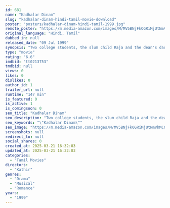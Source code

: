 ```yaml
---
id: 681
name: "Kadhalar Dinam"
slug: "kadhalar-dinam-hindi-tamil-movie-download"
poster: "posters/kadhalar-dinam-hindi-tamil-1999.jpg"
remote_poster: "https://m.media-amazon.com/images/M/MV5BNjFkOGRiMjUtNmVhMC00MjQzLWIxNjAtZWQwMDJiYjAyNDE1XkEyXkFqcGc@._V1_SX300.jpg"
original_language: "Hindi, Tamil"
dubbed_in: null
released_date: "09 Jul 1999"
synopsis: "Two college students, the slum child Raja and the dean's daughter Roja, chat with each other over the Internet and fall in love. However, Roja is engaged and Raja cannot bear to disrespect her father, to whom he owes his livelihood."
type: "movie"
rating: "6.6"
imdbid: "tt0213753"
tmdbid: null
views: 0
likes: 0
dislikes: 0
author_id: 1
trailer_url: null
runtime: "147 min"
is_featured: 0
is_active: 1
is_comingsoon: 0
seo_title: "Kadhalar Dinam"
seo_description: "Two college students, the slum child Raja and the dean's daughter Roja, chat with each other over the Internet and fall in love. However, Roja is engaged and Raja cannot bear to disrespect her father, to whom he owes his livelihood."
seo_keywords: "\"Kadhalar Dinam\""
seo_image: "https://m.media-amazon.com/images/M/MV5BNjFkOGRiMjUtNmVhMC00MjQzLWIxNjAtZWQwMDJiYjAyNDE1XkEyXkFqcGc@._V1_SX300.jpg"
screenshots: null
redirect_to: null
social_shares: 0
created_at: 2025-03-21 16:32:03
updated_at: 2025-03-21 16:32:03
categories:
  - "Tamil Movies"
directors:
  - "Kathir"
genres:
  - "Drama"
  - "Musical"
  - "Romance"
years:
  - "1999"
---
```

